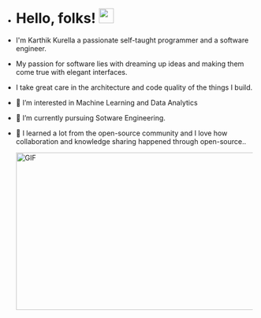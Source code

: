 - # Hello, folks! <img src="https://raw.githubusercontent.com/MartinHeinz/MartinHeinz/master/wave.gif" width="30px">
- I'm Karthik Kurella a passionate self-taught programmer and a software engineer.
- My passion for software lies with dreaming up ideas and making them come true with elegant interfaces. 
- I take great care in the architecture and code quality of the things I build.

- 👀 I’m interested in Machine Learning and Data Analytics
- 🌱 I’m currently pursuing Sotware Engineering.
- 💞️ I learned a lot from the open-source community and I love how collaboration and knowledge sharing happened through open-source..

  <img align="center" alt="GIF" src="https://github.com/abhisheknaiidu/abhisheknaiidu/blob/master/code.gif?raw=true" width="500" height="320" />
  
<!---
karthikkurella/karthikkurella is a ✨ special ✨ repository because its `README.md` (this file) appears on your GitHub profile.
You can click the Preview link to take a look at your changes.
--->
